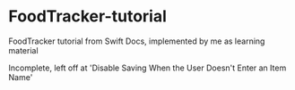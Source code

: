 # FoodTracker-tutorial
FoodTracker tutorial from Swift Docs, implemented by me as learning material

Incomplete, left off at 'Disable Saving When the User Doesn't Enter an Item Name'
